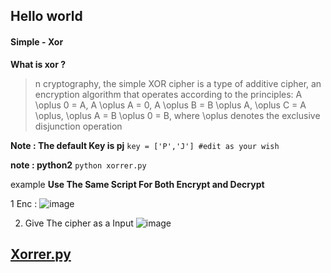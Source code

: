 ## Hello world 

#### Simple - Xor 

**What is xor ?**
> n cryptography, the simple XOR cipher is a type of additive cipher, an encryption algorithm that operates according to the principles: A \oplus 0 = A, A \oplus A = 0, A \oplus B = B \oplus A, \oplus C = A \oplus, \oplus A = B \oplus 0 = B, where \oplus denotes the exclusive disjunction operation


**Note : The default Key is pj**
`key = ['P','J'] #edit as your wish`

**note : python2**
`python xorrer.py`

example 
**Use The Same Script For Both Encrypt and Decrypt**


 1 Enc :
 ![image](https://user-images.githubusercontent.com/72292872/136067172-a833cc75-020a-46b6-a5f7-765bcfd7c679.png)

 
 2.  Give The cipher as a Input 
  ![image](https://user-images.githubusercontent.com/72292872/136066886-30f8c756-65ff-4ed3-80ea-c7e015a5c9f1.png)

## [Xorrer.py](https://github.com/0xcyberpj/Hacktoberfest2021/blob/main/Contributions/simple-xor/xorrer.py)
